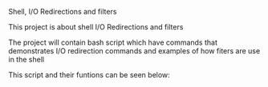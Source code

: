 Shell, I/O Redirections and filters

This project is about shell I/O Redirections and filters

The project will contain bash script which have commands that demonstrates I/O
redirection commands and examples of how fiters are use in the shell

This script and their funtions can be seen below:
